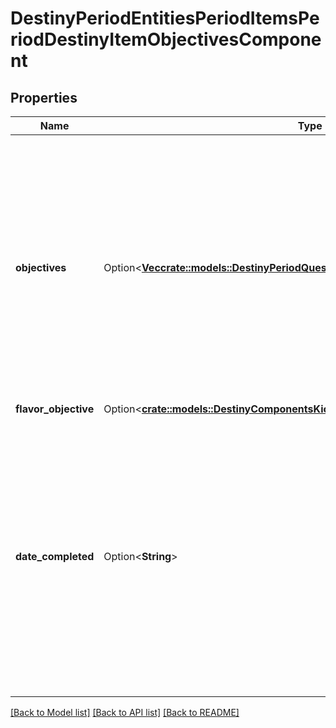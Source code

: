 # DestinyPeriodEntitiesPeriodItemsPeriodDestinyItemObjectivesComponent

## Properties

Name | Type | Description | Notes
------------ | ------------- | ------------- | -------------
**objectives** | Option<[**Vec<crate::models::DestinyPeriodQuestsPeriodDestinyObjectiveProgress>**](Destiny.Quests.DestinyObjectiveProgress.md)> | If the item has a hard association with objectives, your progress on them will be defined here.   Objectives are our standard way to describe a series of tasks that have to be completed for a reward. | [optional]
**flavor_objective** | Option<[**crate::models::DestinyComponentsKiosksDestinyKioskItemFlavorObjective**](Destiny_Components_Kiosks_DestinyKioskItem_flavorObjective.md)> |  | [optional]
**date_completed** | Option<**String**> | If we have any information on when these objectives were completed, this will be the date of that completion. This won't be on many items, but could be interesting for some items that do store this information. | [optional]

[[Back to Model list]](../README.md#documentation-for-models) [[Back to API list]](../README.md#documentation-for-api-endpoints) [[Back to README]](../README.md)


